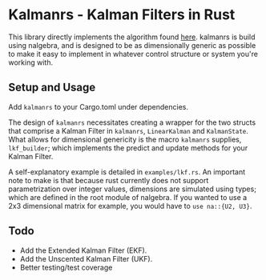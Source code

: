 # Kalmanrs - Kalman Filters in Rust 

This library directly implements the algorithm found [here](http://www.cs.unc.edu/~welch/media/pdf/kalman_intro.pdf). kalmanrs is build using nalgebra, and is designed to be as dimensionally generic as possible to make it easy to implement in whatever control structure or system you're working with. 

## Setup and Usage
Add `kalmanrs` to your Cargo.toml under dependencies.

The design of `kalmanrs` necessitates creating a wrapper for the two structs that comprise a Kalman Filter in `kalmanrs`, `LinearKalman` and `KalmanState`. What allows for dimensional genericity is the macro `kalmanrs` supplies, `lkf_builder`; which implements the predict and update methods for your Kalman Filter. 

A self-explanatory example is detailed in `examples/lkf.rs`. An important note to make is that because rust currently does not support parametrization over integer values, dimensions are simulated using types; which are defined in the root module of nalgebra. If you wanted to use a 2x3 dimensional matrix for example, you would have to `use na::{U2, U3}`. 

## Todo
- Add the Extended Kalman Filter (EKF).
- Add the Unscented Kalman Filter (UKF). 
- Better testing/test coverage


